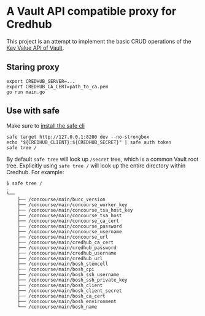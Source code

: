 # A Vault API compatible proxy for Credhub
This project is an attempt to implement the basic CRUD operations of the [Key Value API of Vault](https://www.vaultproject.io/api/index.html).

## Staring proxy

```
export CREDHUB_SERVER=...
export CREDHUB_CA_CERT=path_to_ca.pem
go run main.go
```

## Use with safe
Make sure to [install the safe cli](https://github.com/starkandwayne/safe)

```
safe target http://127.0.0.1:8200 dev --no-strongbox
echo "${CREDHUB_CLIENT}:${CREDHUB_SECRET}" | safe auth token
safe tree /
```

By default `safe tree` will look up `/secret` tree, which is a common Vault root tree. Explicitly using `safe tree /` will look up the entire directory within Credhub. For example:

```
$ safe tree /
.
└──
    ├── /concourse/main/bucc_version
    ├── /concourse/main/concourse_worker_key
    ├── /concourse/main/concourse_tsa_host_key
    ├── /concourse/main/concourse_tsa_host
    ├── /concourse/main/concourse_ca_cert
    ├── /concourse/main/concourse_password
    ├── /concourse/main/concourse_username
    ├── /concourse/main/concourse_url
    ├── /concourse/main/credhub_ca_cert
    ├── /concourse/main/credhub_password
    ├── /concourse/main/credhub_username
    ├── /concourse/main/credhub_url
    ├── /concourse/main/bosh_stemcell
    ├── /concourse/main/bosh_cpi
    ├── /concourse/main/bosh_ssh_username
    ├── /concourse/main/bosh_ssh_private_key
    ├── /concourse/main/bosh_client
    ├── /concourse/main/bosh_client_secret
    ├── /concourse/main/bosh_ca_cert
    ├── /concourse/main/bosh_environment
    └── /concourse/main/bosh_name
```
